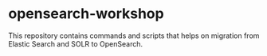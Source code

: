 # opensearch-workshop

This repository contains commands and scripts that helps on migration from Elastic Search and SOLR to OpenSearch. 

